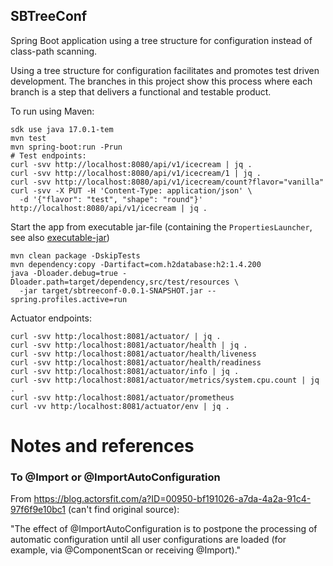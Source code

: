 SBTreeConf
----------

Spring Boot application using a tree structure for configuration instead of class-path scanning.

Using a tree structure for configuration facilitates and promotes test driven development.
The branches in this project show this process where each branch is a step that delivers a functional and testable product.

To run using Maven:

```
sdk use java 17.0.1-tem
mvn test
mvn spring-boot:run -Prun
# Test endpoints:
curl -svv http://localhost:8080/api/v1/icecream | jq .
curl -svv http://localhost:8080/api/v1/icecream/1 | jq .
curl -svv http://localhost:8080/api/v1/icecream/count?flavor="vanilla"
curl -svv -X PUT -H 'Content-Type: application/json' \
  -d '{"flavor": "test", "shape": "round"}' http://localhost:8080/api/v1/icecream | jq .
```

Start the app from executable jar-file (containing the `PropertiesLauncher`,
see also [executable-jar](https://docs.spring.io/spring-boot/docs/current/reference/html/executable-jar.html))

```
mvn clean package -DskipTests
mvn dependency:copy -Dartifact=com.h2database:h2:1.4.200
java -Dloader.debug=true -Dloader.path=target/dependency,src/test/resources \
  -jar target/sbtreeconf-0.0.1-SNAPSHOT.jar --spring.profiles.active=run
```

Actuator endpoints:

```
curl -svv http:/localhost:8081/actuator/ | jq .
curl -svv http:/localhost:8081/actuator/health | jq .
curl -svv http:/localhost:8081/actuator/health/liveness
curl -svv http:/localhost:8081/actuator/health/readiness
curl -svv http:/localhost:8081/actuator/info | jq .
curl -svv http:/localhost:8081/actuator/metrics/system.cpu.count | jq .
curl -svv http:/localhost:8081/actuator/prometheus
curl -vv http:/localhost:8081/actuator/env | jq .
```

# Notes and references

### To @Import or @ImportAutoConfiguration

From https://blog.actorsfit.com/a?ID=00950-bf191026-a7da-4a2a-91c4-97f6f9e10bc1 (can't find original source):

"The effect of @ImportAutoConfiguration is to postpone the processing of automatic configuration until all user configurations are loaded (for example, via @ComponentScan or receiving @Import)."

